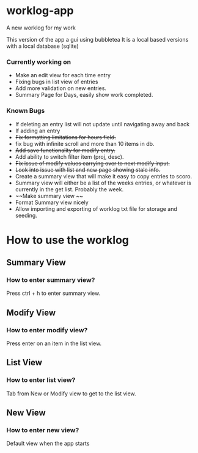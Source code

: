 # worklog-app
A new worklog for my work

This version of the app a gui using bubbletea 
It is a local based versions with a local database (sqlite)


### Currently working on
- Make an edit view for each time entry
- Fixing bugs in list view of entries
- Add more validation on new entries. 
- Summary Page for Days, easily show work completed.

### Known Bugs
- If deleting an entry list will not update until navigating away and back
- If adding an entry
- ~~Fix formatting limitations for hours field.~~
- fix bug with infinite scroll and more than 10 items in db.
- ~~Add save functionality for modify entry.~~ 
- Add ability to switch filter item (proj, desc).
- ~~Fix issue of modify values carrying over to next modify input.~~
- ~~Look into issue with list and new page showing stale info.~~
- Create a summary view that will make it easy to copy entries to scoro.
- Summary view will either be a list of the weeks entries, or whatever is currently in the get list. Probably the week. 
- ~~Make summary view ~~
- Format Summary view nicely
- Allow importing and exporting of worklog txt file for storage and seeding.


# How to use the worklog

## Summary View
### How to enter summary view?
Press ctrl + h to enter summary view. 

## Modify View
### How to enter modify view?
Press enter on an item in the list view. 

## List View
### How to enter list view?
Tab from New or Modify view to get to the list view.

## New View 
### How to enter new view?
Default view when the app starts